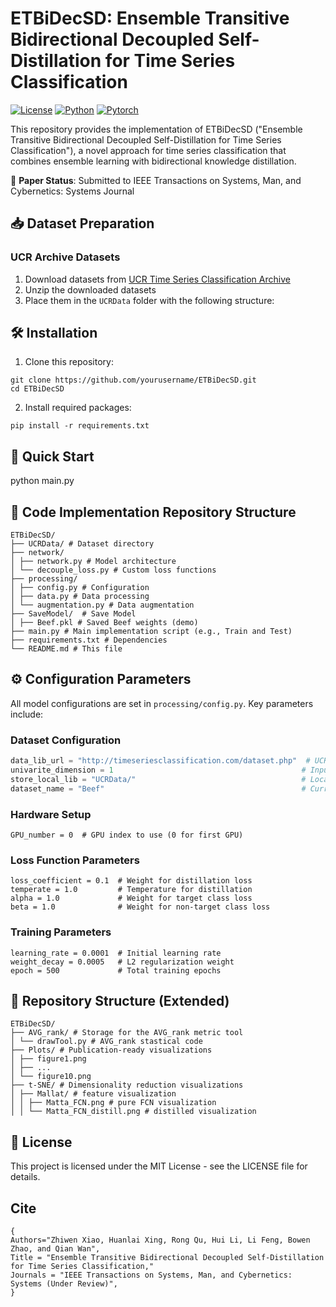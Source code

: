 # ETBiDecSD: Ensemble Transitive Bidirectional Decoupled Self-Distillation for Time Series Classification

[![License](https://img.shields.io/badge/License-MIT-blue.svg)](LICENSE)
[![Python](https://img.shields.io/badge/Python-3.6%2B-blue)](https://www.python.org/)
[![Pytorch](https://img.shields.io/badge/PyTorch-1.3%2B-orange)](https://pytorch.org/)

This repository provides the implementation of ETBiDecSD ("Ensemble Transitive Bidirectional Decoupled Self-Distillation for Time Series Classification"), a novel approach for time series classification that combines ensemble learning with bidirectional knowledge distillation.

📄 **Paper Status**: Submitted to IEEE Transactions on Systems, Man, and Cybernetics: Systems Journal


## 📥 Dataset Preparation

### UCR Archive Datasets
1. Download datasets from [UCR Time Series Classification Archive](http://timeseriesclassification.com/dataset.php)
2. Unzip the downloaded datasets
3. Place them in the `UCRData` folder with the following structure:

## 🛠 Installation

1. Clone this repository:
```
git clone https://github.com/yourusername/ETBiDecSD.git
cd ETBiDecSD
```

2. Install required packages:

```
pip install -r requirements.txt
```

## 🚀 Quick Start

python main.py

## 📂 Code Implementation Repository Structure
```
ETBiDecSD/
├── UCRData/ # Dataset directory
├── network/
│ ├── network.py # Model architecture
│ └── decouple_loss.py # Custom loss functions
├── processing/
│ ├── config.py # Configuration
│ ├── data.py # Data processing
│ └── augmentation.py # Data augmentation
├── SaveModel/  # Save Model 
│ ├── Beef.pkl # Saved Beef weights (demo)
├── main.py # Main implementation script (e.g., Train and Test)
├── requirements.txt # Dependencies
└── README.md # This file
```

## ⚙️ Configuration Parameters

All model configurations are set in `processing/config.py`. Key parameters include:

### Dataset Configuration
```python
data_lib_url = "http://timeseriesclassification.com/dataset.php"  # UCR dataset source
univarite_dimension = 1                                          # Input dimension (1 for univariate)
store_local_lib = "UCRData/"                                     # Local dataset storage path
dataset_name = "Beef"                                            # Current dataset name
```
### Hardware Setup
```
GPU_number = 0  # GPU index to use (0 for first GPU)
```
### Loss Function Parameters
```
loss_coefficient = 0.1  # Weight for distillation loss
temperate = 1.0         # Temperature for distillation
alpha = 1.0             # Weight for target class loss
beta = 1.0              # Weight for non-target class loss
```
### Training Parameters
```
learning_rate = 0.0001  # Initial learning rate
weight_decay = 0.0005   # L2 regularization weight
epoch = 500             # Total training epochs
```

## 📂 Repository Structure (Extended) 

```
ETBiDecSD/
├── AVG_rank/ # Storage for the AVG_rank metric tool
│ └── drawTool.py # AVG_rank stastical code
├── Plots/ # Publication-ready visualizations
│ ├── figure1.png 
│ ├── ... 
│ └── figure10.png
├── t-SNE/ # Dimensionality reduction visualizations
│ ├── Mallat/ # feature visualization
│ │ ├── Matta_FCN.png # pure FCN visualization
│ │ └── Matta_FCN_distill.png # distilled visualization

```




## 📜 License
This project is licensed under the MIT License - see the LICENSE file for details.

## Cite
```
{
Authors="Zhiwen Xiao, Huanlai Xing, Rong Qu, Hui Li, Li Feng, Bowen Zhao, and Qian Wan",
Title = "Ensemble Transitive Bidirectional Decoupled Self-Distillation for Time Series Classification,"
Journals = "IEEE Transactions on Systems, Man, and Cybernetics: Systems (Under Review)",
}
```
